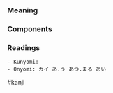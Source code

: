 ### Meaning



### Components



### Readings

```
- Kunyomi: 
- Onyomi: カイ あ.う あつ.まる あい
```

#kanji